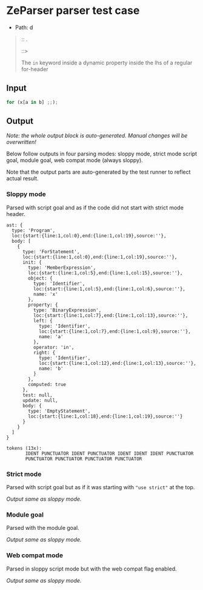 # ZeParser parser test case

- Path: d

> :: .
>
> ::> 
>
> The `in` keyword inside a dynamic property inside the lhs of a regular for-header


## Input

`````js
for (x[a in b] ;;);
`````

## Output

_Note: the whole output block is auto-generated. Manual changes will be overwritten!_

Below follow outputs in four parsing modes: sloppy mode, strict mode script goal, module goal, web compat mode (always sloppy).

Note that the output parts are auto-generated by the test runner to reflect actual result.

### Sloppy mode

Parsed with script goal and as if the code did not start with strict mode header.

`````
ast: {
  type: 'Program',
  loc:{start:{line:1,col:0},end:{line:1,col:19},source:''},
  body: [
    {
      type: 'ForStatement',
      loc:{start:{line:1,col:0},end:{line:1,col:19},source:''},
      init: {
        type: 'MemberExpression',
        loc:{start:{line:1,col:5},end:{line:1,col:15},source:''},
        object: {
          type: 'Identifier',
          loc:{start:{line:1,col:5},end:{line:1,col:6},source:''},
          name: 'x'
        },
        property: {
          type: 'BinaryExpression',
          loc:{start:{line:1,col:7},end:{line:1,col:13},source:''},
          left: {
            type: 'Identifier',
            loc:{start:{line:1,col:7},end:{line:1,col:9},source:''},
            name: 'a'
          },
          operator: 'in',
          right: {
            type: 'Identifier',
            loc:{start:{line:1,col:12},end:{line:1,col:13},source:''},
            name: 'b'
          }
        },
        computed: true
      },
      test: null,
      update: null,
      body: {
        type: 'EmptyStatement',
        loc:{start:{line:1,col:18},end:{line:1,col:19},source:''}
      }
    }
  ]
}

tokens (13x):
       IDENT PUNCTUATOR IDENT PUNCTUATOR IDENT IDENT IDENT PUNCTUATOR
       PUNCTUATOR PUNCTUATOR PUNCTUATOR PUNCTUATOR
`````

### Strict mode

Parsed with script goal but as if it was starting with `"use strict"` at the top.

_Output same as sloppy mode._

### Module goal

Parsed with the module goal.

_Output same as sloppy mode._

### Web compat mode

Parsed in sloppy script mode but with the web compat flag enabled.

_Output same as sloppy mode._
